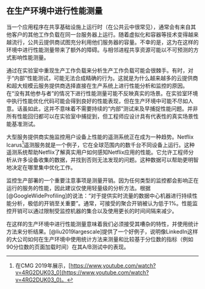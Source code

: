 

## 在生产环境中进行性能测量

当一个应用程序在共享基础设施上运行时（在公共云中很常见），通常会有来自其他客户的其他工作负载在同一台服务器上运行。随着虚拟化和容器等技术变得越来越流行，公共云提供商试图充分利用他们服务器的容量。不幸的是，这为在这样的环境中进行性能测量带来了额外的障碍。与相邻进程共享资源可能以不可预测的方式影响性能测量。

通过在实验室中重现生产工作负载来分析生产工作负载可能会很棘手。有时，对于“内部”性能测试，可能无法合成精确的行为。这就是为什么越来越多的云提供商和超大规模云服务提供商选择直接在生产系统上进行性能分析和监控的原因。在“没有其他参与者”的情况下进行性能测量可能不反映真实的场景。在实验室环境中执行性能优化代码可能会得到良好的性能表现，但在生产环境中可能不尽如人意。话虽如此，这并不意味着不需要持续的“内部”测试来及早捕捉性能问题。并非所有性能回归都可以在实验室中捕捉到，但工程师应设计具有代表性的真实场景性能基准测试。

大型服务提供商实施监控用户设备上性能的遥测系统正在成为一种趋势。Netflix Icarus[^1]遥测服务就是一个例子，它在全球范围内的数千台不同设备上运行。这种遥测系统帮助Netflix了解真实用户如何感知Netflix应用的性能。它允许工程师分析从许多设备收集的数据，并找到否则无法发现的问题。这种数据可以帮助更明智地决定在哪里集中优化工作。

监控生产部署的一个重要注意事项是测量开销。因为任何类型的监控都会影响正在运行的服务的性能，因此建议仅使用轻量级的分析方法。根据[@GoogleWideProfiling]的说法：“对于提供实时流量的数据中心机器进行持续性能分析，极低的开销至关重要”。通常，可接受的聚合开销被认为低于1%。性能监控开销可以通过限制受监控机器的集合以及使用更长的时间间隔来减少。

在这样的生产环境中进行性能测量意味着我们必须接受其嘈杂的特性，并使用统计方法来分析结果。[@liu2019largescale]提供了一个好例子，说明像LinkedIn这样的大公司如何在生产环境中使用统计方法来测量和比较基于分位数的指标（例如90分位数的页面加载时间）在其A/B测试中的表现。

[^1]: 在CMG 2019年展示，[https://www.youtube.com/watch?v=4RG2DUK03_0](https://www.youtube.com/watch?v=4RG2DUK03_0)。
